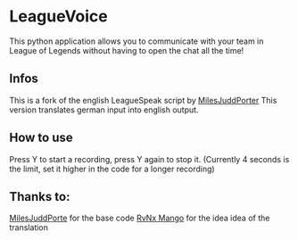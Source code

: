 # LeagueVoice
This python application allows you to communicate with your team in League of Legends without having to open the chat all the time! 

## Infos
This is a fork of the english LeagueSpeak script by [MilesJuddPorter](https://github.com/MilesJuddPorter/leagueSpeak)
This version translates german input into english output.

## How to use
Press Y to start a recording, press Y again to stop it. (Currently 4 seconds is the limit, set it higher in the code for a longer recording)
##  Thanks to:
[MilesJuddPorte](https://github.com/MilesJuddPorter/leagueSpeak) for the base code
[RvNx Mango](https://www.youtube.com/channel/UCl9h2O2Gfbj-njltH8gQsog) for the idea idea of the translation



